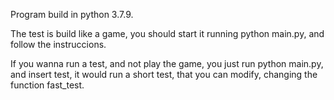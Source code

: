 Program build in python 3.7.9.

The test is build like a game, you should start it running python main.py, and follow the instruccions.

If you wanna run a test, and not play the game, you just run python main.py, and insert test, it would run a short test, that you can modify, changing the function fast_test.
